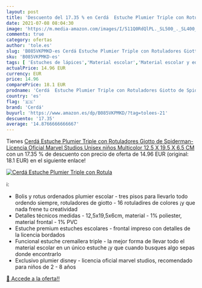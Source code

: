 ```yaml
---
layout: post
title: 'Descuento del 17.35 % en Cerdá  Estuche Plumier Triple con Rotula'
date: 2021-07-08 08:04:30
image: 'https://m.media-amazon.com/images/I/511Q0RdQlPL._SL500_._SL400_.jpg'
comments: true
category: ofertas
author: 'tole.es'
slug: 'B085VKPMKD-es Cerdá Estuche Plumier Triple con Rotuladores Giotto de...'
sku: 'B085VKPMKD-es'
tags: [ 'Estuches de lápices','Material escolar','Material escolar y educativo','Oficina y papelería','cerdá','rotuladores', ]
actualPrice: 14.96 EUR
currency: EUR
price: 14.96
comparePrice: 18.1 EUR
prodname: 'Cerdá  Estuche Plumier Triple con Rotuladores Giotto de Spiderman-Licencia Oficial Marvel Studios Unisex niños  Multicolor  12.5 X 19.5 X 6.5 CM'
country: 'es'
flag: '🇪🇸'
brand: 'Cerdá'
buyurl: 'https://www.amazon.es/dp/B085VKPMKD/?tag=tolees-21'
descuento: '17.35'
average: '14.8766666666667'
---
```


Tienes [Cerdá  Estuche Plumier Triple con Rotuladores Giotto de Spiderman-Licencia Oficial Marvel Studios Unisex niños  Multicolor  12.5 X 19.5 X 6.5 CM](https://www.amazon.es/dp/B085VKPMKD/?tag=tolees-21) con un 17.35 % de descuento con precio de oferta de 14.96 EUR (original: 18.1 EUR) en el siguiente enlace!

[![Cerdá  Estuche Plumier Triple con Rotula](https://m.media-amazon.com/images/I/511Q0RdQlPL._SL500_._SL400_.jpg)](https://www.amazon.es/dp/B085VKPMKD/?tag=tolees-21)

ℹ️:

- Bolis y rotus ordenados plumier escolar - tres pisos para llevarlo todo ordendo siempre, rotuladores de giotto - 16 rotuladires de colores ¡y que nada frene tu creatividad
- Detalles técnicos medidas - 12,5x19,5x6cm, material - 1% poliester, material frontal - 1% PVC
- Estuche premium estuches escolares - frontal impreso con detalles de la licencia bordados
- Funcional estuche cremallera triple - la mejor forma de llevar todo el material escolar en un único estuche ¡y que cuando busques algo sepas donde encontrarlo
- Exclusivo plumier disney - licencia oficial marvel studios, recomendado para niños de 2 - 8 años

[🛒 Accede a la oferta!!](https://www.amazon.es/dp/B085VKPMKD/?tag=tolees-21)
